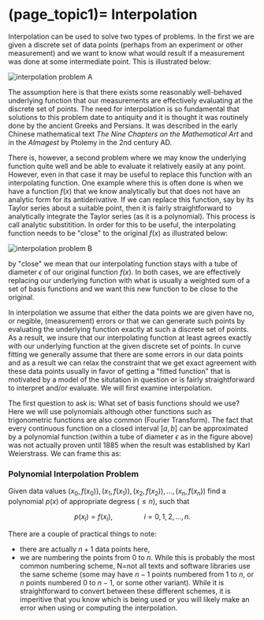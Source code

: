 (page_topic1)=
Interpolation
=======================

Interpolation can be used to solve two types of problems.  In the first we are given a discrete set of data points (perhaps from an experiment or other measurement) and we want to know what would result if a measurement was done at some intermediate point.  This is illustrated below:  

![interpolation problem A](./img/InterpProbA.svg)  

The assumption here is that there exists some reasonably well-behaved underlying function that our measurements are effectively evaluating at the discrete set of points.  The need for interpolation is so fundamental that solutions to this problem date to antiquity and it is thought it was routinely done by the ancient Greeks and Persians.  It was described in the early Chinese mathematical text *The Nine Chapters on the Mathematical Art* and in the *Almagest* by Ptolemy in the 2nd century AD.

There is, however, a second problem where we may know the underlying function quite well and be able to evaluate it relatively easily at any point.  However, even in that case it may be useful to replace this function with an interpolating function.  One example where this is often done is when we have a function $f(x)$ that we know analytically but that does not have an analytic form for its antiderivative.  If we can replace this function, say by its Taylor series about a suitable point, then it is fairly straightforward to analytically integrate the Taylor series (as it is a polynomial).  This process is call analytic substitition.  In order for this to be useful, the interpolating function needs to be "close" to the original $f(x)$ as illustrated below:  

![interpolation problem B](./img/InterpProbB.svg)  

by "close" we mean that our interpolating function stays with a tube of diameter $\epsilon$ of our original function $f(x)$.
In both cases, we are effectively replacing our underlying function with what is usually a weighted sum of a set of basis functions and we want this new function to be close to the original.

In interpolation we assume that either the data points we are given have no, or negible, (measurement) errors or that we can generate such points by evaluating the underlying function exactly at such a discrete set of points.  As a result, we insure that our interpolating function at least agrees exactly with our underlying function at the given discrete set of points.  In curve fitting we generally assume that there are some errors in our data points and as a result we can relax the constraint that we get exact agreement with these data points usually in favor of getting a "fitted function" that is motivated by a model of the situtation in question or is fairly straightforward to interpret and/or evaluate.
We will first examine interpolation.

The first question to ask is: What set of basis functions should we use?  Here we will use polynomials although other functions such as trigonometric functions are also common (Fourier Transform).  The fact that every continuous function on a closed interval $[a,b]$ can be approximated by a polynomial function (within a tube of diameter $\epsilon$ as in the figure above) was not actually proven until 1885 when the result was established by Karl Weierstrass.  We can frame this as:

### Polynomial Interpolation Problem

Given data values $(x_0,f(x_0)), (x_1,f(x_1)), (x_2,f(x_2)),..., (x_n,f(x_n))$ find a polynomial $p(x)$ of appropriate degress ($\leq n$), such that

$$ p(x_i)=f(x_i), \qquad\qquad i=0,1,2,...,n.$$

There are a couple of practical things to note:  

- there are actually $n+1$ data points here,
- we are numbering the points from $0$ to $n$.  While this is probably the most common numbering scheme, N=not all texts and software libraries use the same scheme (some may have $n-1$ points numbered from $1$ to $n$, or $n$ points numbered $0$ to $n-1$, or some other variant).  While it is straightforward to convert between these different schemes, it is imperitive that you know which is being used or you will likely make an error when using or computing the interpolation.





